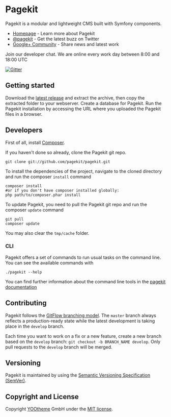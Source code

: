 # Pagekit

Pagekit is a modular and lightweight CMS built with Symfony components.

* [Homepage](http://pagekit.com) - Learn more about Pagekit
* [@pagekit](https://twitter.com/pagekit) - Get the latest buzz on Twitter
* [Google+ Community](https://plus.google.com/communities/104125443335488004107) - Share news and latest work

Join our developer chat. We are online every work day between 8:00 and 18:00 UTC

[![Gitter](https://badges.gitter.im/Join%20Chat.svg)](https://gitter.im/pagekit/pagekit)

## Getting started

Download the [latest release](http://www.pagekit.com) and extract the archive, then copy the extracted folder to your webserver.
Create a database for Pagekit.
Run the Pagekit installation by accessing the URL where you uploaded the Pagekit files in a browser.

## Developers

First of all, install [Composer](https://getcomposer.org/doc/00-intro.md#installation-nix).

If you haven't done so already, clone the Pagekit git repo.
```
git clone git://github.com/pagekit/pagekit.git
```

To install the dependencies of the project, navigate to the cloned directory and run the composer `install` command
```
composer install
#or if you don't have composer installed globally:
php path/to/composer.phar install
```

To update Pagekit, you need to pull the Pagekit git repo and run the composer `update` command

```
git pull
composer update
```

You may also clear the `tmp/cache` folder.

### CLI

Pagekit offers a set of commands to run usual tasks on the command line. You can see the available commands with
```
./pagekit --help
```
You can find further information about the command line tools in the [pagekit documentation](http://www.pagekit.com/docs/quickstart)

## Contributing

Pagekit follows the [GitFlow branching model](http://nvie.com/posts/a-successful-git-branching-model). The ```master``` branch always reflects a production-ready state while the latest development is taking place in the ```develop``` branch.

Each time you want to work on a fix or a new feature, create a new branch based on the ```develop``` branch: ```git checkout -b BRANCH_NAME develop```. Only pull requests to the ```develop``` branch will be merged.

## Versioning

Pagekit is maintained by using the [Semantic Versioning Specification (SemVer)](http://semver.org).

## Copyright and License

Copyright [YOOtheme](http://www.yootheme.com) GmbH under the [MIT license](LICENSE.md).
